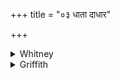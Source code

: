 +++
title = "०३ धाता दाधार"

+++

<details><summary>Whitney</summary>

### Translation
3. The creator (*dhātár*) sustains the earth; the creator \[sustains\]  
the sky and the sun; let the creator assign (*dhā*) to this spinster a  
husband that is according to her wish.

### Notes
Ppp. combines *asyā ’gruvāi* in **c**, and reads *dadātu* in **d**.
</details>

<details><summary>Griffith</summary>

Dhatar upholds the spacious earth, upholds the sky, upholds the Sun. Dhatar bestow upon this maid a husband suited to her wish!
</details>
